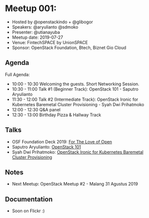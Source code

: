 # Meetup 001: 

- Hosted by @openstackindo + @glibogor
- Speakers: @aryulianto @sdmoko
- Presenter: @utianayuba
- Meetup date: 2019-07-27
- Venue: FintechSPACE by UnionSPACE
- Sponsor: OpenStack Foundation, Btech, Biznet Gio Cloud

## Agenda

Full Agenda:

- 10:00 - 10:30 Welcoming the guests. Short Networking Session.
- 10:30 - 11:00 Talk #1 (Beginner Track): OpenStack 101 - Saputro Aryulianto
- 11:30 - 12:00 Talk #2 (Intermediate Track): OpenStack Ironic for Kubernetes Baremetal Cluster Provisioning - Syah Dwi Prihatmoko
- 12:00 - 12:30 Q&A panel
- 12:30 - 13:00 Birthday Pizza & Hallway Track

## Talks

- OSF Foundation Deck 2019: [For The Love of Open](https://docs.google.com/presentation/d/1CenB4CB90XBpe-1E_vqMONEt4tqznRz8hINDD5u7p8c/edit#slide=id.g5d1ba5a7a1_4_9)
- Saputro Aryulianto: [OpenStack 101](https://docs.google.com/presentation/d/12HChUDHaUKJMCPQFV8eAAIMqA7enFXMiDScar5ueP4I)
- Syah Dwi Prihatmoko: [OpenStack Ironic for Kubernetes Baremetal Cluster Provisioning](https://docs.google.com/presentation/d/1SrhGZYu0obI1GKVWpvcbLb-t3pE6FoZ_3nbYupdqJ2E)
## Notes

- Next Meetup: OpenStack Meetup #2 - Malang 31 Agustus 2019

## Documentation

- Soon on Flickr :)
